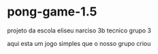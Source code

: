 # pong-game-1.5
projeto da escola eliseu narciso 3b tecnico grupo 3

aqui esta um jogo simples que o nosso grupo criou
